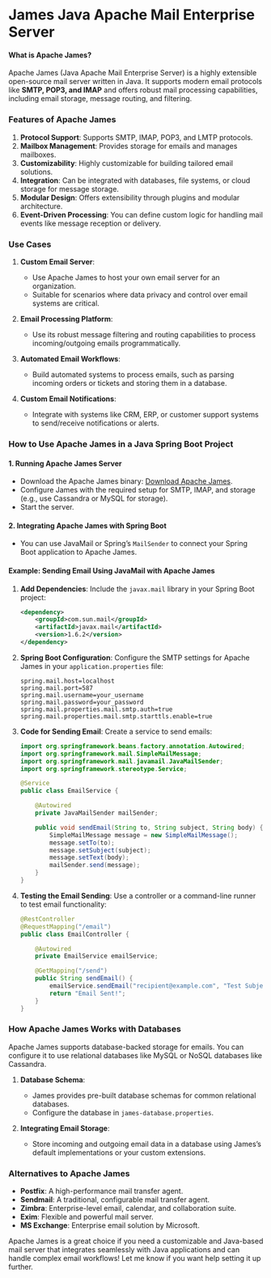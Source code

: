 # James Java Apache Mail Enterprise Server


#### **What is Apache James?**
Apache James (Java Apache Mail Enterprise Server) is a highly extensible open-source mail server written in Java. It supports modern email protocols like **SMTP, POP3, and IMAP** and offers robust mail processing capabilities, including email storage, message routing, and filtering.



### **Features of Apache James**
1. **Protocol Support**: Supports SMTP, IMAP, POP3, and LMTP protocols.
2. **Mailbox Management**: Provides storage for emails and manages mailboxes.
3. **Customizability**: Highly customizable for building tailored email solutions.
4. **Integration**: Can be integrated with databases, file systems, or cloud storage for message storage.
5. **Modular Design**: Offers extensibility through plugins and modular architecture.
6. **Event-Driven Processing**: You can define custom logic for handling mail events like message reception or delivery.



### **Use Cases**
1. **Custom Email Server**:
   - Use Apache James to host your own email server for an organization.
   - Suitable for scenarios where data privacy and control over email systems are critical.

2. **Email Processing Platform**:
   - Use its robust message filtering and routing capabilities to process incoming/outgoing emails programmatically.

3. **Automated Email Workflows**:
   - Build automated systems to process emails, such as parsing incoming orders or tickets and storing them in a database.

4. **Custom Email Notifications**:
   - Integrate with systems like CRM, ERP, or customer support systems to send/receive notifications or alerts.



### **How to Use Apache James in a Java Spring Boot Project**

#### 1. **Running Apache James Server**
   - Download the Apache James binary: [Download Apache James](https://james.apache.org/download.cgi).
   - Configure James with the required setup for SMTP, IMAP, and storage (e.g., use Cassandra or MySQL for storage).
   - Start the server.

#### 2. **Integrating Apache James with Spring Boot**
   - You can use JavaMail or Spring’s `MailSender` to connect your Spring Boot application to Apache James.



#### Example: Sending Email Using JavaMail with Apache James

1. **Add Dependencies**:
   Include the `javax.mail` library in your Spring Boot project:
   ```xml
   <dependency>
       <groupId>com.sun.mail</groupId>
       <artifactId>javax.mail</artifactId>
       <version>1.6.2</version>
   </dependency>
   ```

2. **Spring Boot Configuration**:
   Configure the SMTP settings for Apache James in your `application.properties` file:
   ```properties
   spring.mail.host=localhost
   spring.mail.port=587
   spring.mail.username=your_username
   spring.mail.password=your_password
   spring.mail.properties.mail.smtp.auth=true
   spring.mail.properties.mail.smtp.starttls.enable=true
   ```

3. **Code for Sending Email**:
   Create a service to send emails:
   ```java
   import org.springframework.beans.factory.annotation.Autowired;
   import org.springframework.mail.SimpleMailMessage;
   import org.springframework.mail.javamail.JavaMailSender;
   import org.springframework.stereotype.Service;

   @Service
   public class EmailService {

       @Autowired
       private JavaMailSender mailSender;

       public void sendEmail(String to, String subject, String body) {
           SimpleMailMessage message = new SimpleMailMessage();
           message.setTo(to);
           message.setSubject(subject);
           message.setText(body);
           mailSender.send(message);
       }
   }
   ```

4. **Testing the Email Sending**:
   Use a controller or a command-line runner to test email functionality:
   ```java
   @RestController
   @RequestMapping("/email")
   public class EmailController {

       @Autowired
       private EmailService emailService;

       @GetMapping("/send")
       public String sendEmail() {
           emailService.sendEmail("recipient@example.com", "Test Subject", "Test Body");
           return "Email Sent!";
       }
   }
   ```



### **How Apache James Works with Databases**
Apache James supports database-backed storage for emails. You can configure it to use relational databases like MySQL or NoSQL databases like Cassandra.

1. **Database Schema**:
   - James provides pre-built database schemas for common relational databases.
   - Configure the database in `james-database.properties`.

2. **Integrating Email Storage**:
   - Store incoming and outgoing email data in a database using James’s default implementations or your custom extensions.



### **Alternatives to Apache James**
- **Postfix**: A high-performance mail transfer agent.
- **Sendmail**: A traditional, configurable mail transfer agent.
- **Zimbra**: Enterprise-level email, calendar, and collaboration suite.
- **Exim**: Flexible and powerful mail server.
- **MS Exchange**: Enterprise email solution by Microsoft.



Apache James is a great choice if you need a customizable and Java-based mail server that integrates seamlessly with Java applications and can handle complex email workflows! Let me know if you want help setting it up further.